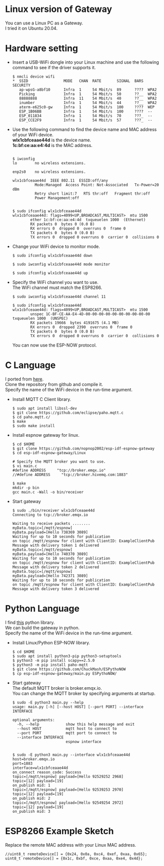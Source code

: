 # Linux version of Gateway
You can use a Linux PC as a Gateway.   
I tried it on Ubuntu 20.04.   

# Hardware setting   

- Insert a USB-WiFi dongle into your Linux machine and use the following command to see if the driver supports it.
	```
	$ nmcli device wifi
	*  SSID                MODE   CHAN  RATE       SIGNAL  BARS  SECURITY
	   ap-wpsG-a8bf10      Infra  1     54 Mbit/s  89      ????  WPA2
	   Picking             Infra  1     54 Mbit/s  50      ??__  WPA2
	   88888888            Infra  11    54 Mbit/s  40      ??__  WPA2
	   inumber             Infra  1     54 Mbit/s  44      ??__  WPA2
	   aterm-e625c0-gw     Infra  1     54 Mbit/s  100     ????  WEP
	   ESP_1B06BB          Infra  1     54 Mbit/s  100     ????  --
	   ESP_011834          Infra  1     54 Mbit/s  70      ???_  --
	   ESP_CCE2F9          Infra  1     54 Mbit/s  57      ???_  --
	```

- Use the following command to find the device name and MAC address of your WiFi device.   
	__wlx1cbfceaae44d__ is the device name.   
	__1c:bf:ce:aa:e4:4d__ is the MAC address.   
	```

	$ iwconfig
	lo        no wireless extensions.

	enp2s0    no wireless extensions.

	wlx1cbfceaae44d  IEEE 802.11  ESSID:off/any
	          Mode:Managed  Access Point: Not-Associated   Tx-Power=20 dBm
	          Retry short limit:7   RTS thr:off   Fragment thr:off
	          Power Management:off


	$ sudo ifconfig wlx1cbfceaae44d
	wlx1cbfceaae44d: flags=4099<UP,BROADCAST,MULTICAST>  mtu 1500
	        ether 1c:bf:ce:aa:e4:4d  txqueuelen 1000  (Ethernet)
	        RX packets 0  bytes 0 (0.0 B)
	        RX errors 0  dropped 0  overruns 0  frame 0
	        TX packets 0  bytes 0 (0.0 B)
	        TX errors 0  dropped 0 overruns 0  carrier 0  collisions 0
	```

- Change your WiFi device to monitor mode.   
	```
	$ sudo ifconfig wlx1cbfceaae44d down

	$ sudo iwconfig wlx1cbfceaae44d mode monitor

	$ sudo ifconfig wlx1cbfceaae44d up
	```

- Specify the WiFi channel you want to use.   
	The WiFi channel must match the ESP8266.   
	```
	$ sudo iwconfig wlx1cbfceaae44d channel 11

	$ sudo ifconfig wlx1cbfceaae44d
	wlx1cbfceaae44d: flags=4099<UP,BROADCAST,MULTICAST>  mtu 1500
	        unspec 1C-BF-CE-AA-E4-4D-00-00-00-00-00-00-00-00-00-00  txqueuelen 1000  (UNSPEC)
	        RX packets 19666  bytes 4191675 (4.1 MB)
	        RX errors 0  dropped 2390  overruns 0  frame 0
	        TX packets 0  bytes 0 (0.0 B)
	        TX errors 0  dropped 0 overruns 0  carrier 0  collisions 0
	```

	You can now use the ESP-NOW protocol.   

# C Language 
I ported from [here](https://github.com/thomasfla/Linux-ESPNOW).   
Clone the repository from github and compile it.   
Specify the name of the WiFi device in the run-time argument.   

- Install MQTT C Client library.   
	```
	$ sudo apt install libssl-dev
	$ git clone https://github.com/eclipse/paho.mqtt.c
	$ cd paho.mqtt.c/
	$ make
	$ sudo make install
	```

- Install espnow gateway for linux.   
	```
	$ cd $HOME
	$ git clone https://github.com/nopnop2002/esp-idf-espnow-gateway
	$ cd esp-idf-espnow-gateway/Linux

	# Specify the MQTT broker you want to use.
	$ vi main.c
	#define ADDRESS     "tcp://broker.emqx.io"
	//#define ADDRESS     "tcp://broker.hivemq.com:1883"

	$ make
	mkdir -p bin
	gcc main.c -Wall -o bin/receiver
	```

- Start gateway   
	```
	$ sudo ./bin/receiver wlx1cbfceaae44d
	Connecting to tcp://broker.emqx.io

	Waiting to receive packets ........
	myData.topic=[/mqtt/espnow]
	myData.payload=[Hello 738369 3089]
	Waiting for up to 10 seconds for publication
	on topic /mqtt/espnow for client with ClientID: ExampleClientPub
	Message with delivery token 1 delivered
	myData.topic=[/mqtt/espnow]
	myData.payload=[Hello 740370 3089]
	Waiting for up to 10 seconds for publication
	on topic /mqtt/espnow for client with ClientID: ExampleClientPub
	Message with delivery token 2 delivered
	myData.topic=[/mqtt/espnow]
	myData.payload=[Hello 742371 3089]
	Waiting for up to 10 seconds for publication
	on topic /mqtt/espnow for client with ClientID: ExampleClientPub
	Message with delivery token 3 delivered
	```

# Python Language 
I find [this](https://github.com/ChuckMash/ESPythoNOW) python library.   
We can build the gateway in python.   
Specify the name of the WiFi device in the run-time argument.   


- Install Linux/Python ESP-NOW library.   
	```
	$ cd $HOME
	$ sudo apt install python3-pip python3-setuptools
	$ python3 -m pip install scapy==2.5.0
	$ python3 -m pip install paho-mqtt
	$ git clone https://github.com/ChuckMash/ESPythoNOW
	$ cp esp-idf-espnow-gateway/main.py ESPythoNOW/
	```

- Start gateway   
	The default MQTT broker is broker.emqx.io.   
	You can change the MQTT broker by specifying arguments at startup.   
	```
	$ sudo -E python3 main.py --help
	usage: main.py [-h] [--host HOST] [--port PORT] --interface INTERFACE

	optional arguments:
	  -h, --help            show this help message and exit
	  --host HOST           mqtt host to connect to
	  --port PORT           mqtt port to connect to
	  --interface INTERFACE
	                        espnow interface


	$ sudo -E python3 main.py --interface wlx1cbfceaae44d
	host=broker.emqx.io
	port=1883
	interface=wlx1cbfceaae44d
	on_connect reason_code: Success
	topic=[/mqtt/espnow] payload=[Hello 92529252 2968]
	topic=[12] payload=[19]
	on_publish mid: 1
	topic=[/mqtt/espnow] payload=[Hello 92539253 2970]
	topic=[12] payload=[19]
	on_publish mid: 2
	topic=[/mqtt/espnow] payload=[Hello 92549254 2972]
	topic=[12] payload=[19]
	on_publish mid: 3
	```

# ESP8266 Example Sketch
Replace the remote MAC address with your Linux MAC address.
```
//uint8_t remoteDevice[] = {0x24, 0x0a, 0xc4, 0xef, 0xaa, 0x65};
uint8_t remoteDevice[] = {0x1c, 0xbf, 0xce, 0xaa, 0xe4, 0x4d};
```
